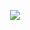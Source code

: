 <p align="center"> 
<img src="https://user-images.githubusercontent.com/20388583/27060169-fa6f7d46-4fa8-11e7-88ea-c30f05ef5adb.png">
</p>
